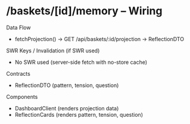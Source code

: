 # /baskets/[id]/memory – Wiring

Data Flow
- fetchProjection() -> GET /api/baskets/:id/projection -> ReflectionDTO

SWR Keys / Invalidation (if SWR used)
- No SWR used (server-side fetch with no-store cache)

Contracts
- ReflectionDTO (pattern, tension, question)

Components
- DashboardClient (renders projection data)
- ReflectionCards (renders pattern, tension, question)